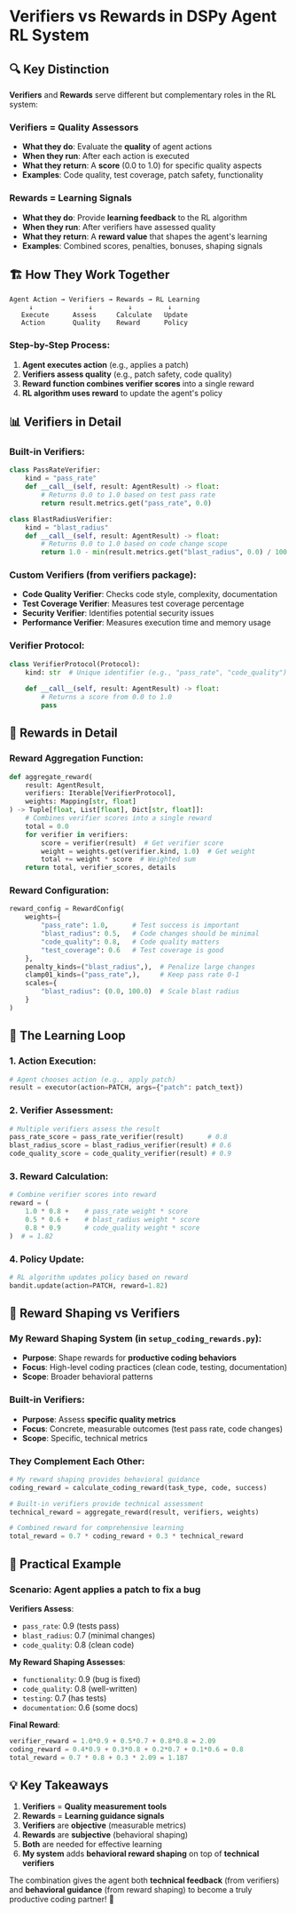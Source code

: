 # Verifiers vs Rewards in DSPy Agent RL System

## 🔍 **Key Distinction**

**Verifiers** and **Rewards** serve different but complementary roles in the RL system:

### **Verifiers** = **Quality Assessors**
- **What they do**: Evaluate the **quality** of agent actions
- **When they run**: After each action is executed
- **What they return**: A **score** (0.0 to 1.0) for specific quality aspects
- **Examples**: Code quality, test coverage, patch safety, functionality

### **Rewards** = **Learning Signals**
- **What they do**: Provide **learning feedback** to the RL algorithm
- **When they run**: After verifiers have assessed quality
- **What they return**: A **reward value** that shapes the agent's learning
- **Examples**: Combined scores, penalties, bonuses, shaping signals

## 🏗️ **How They Work Together**

```
Agent Action → Verifiers → Rewards → RL Learning
     ↓              ↓         ↓         ↓
   Execute      Assess     Calculate   Update
   Action       Quality    Reward      Policy
```

### **Step-by-Step Process**:

1. **Agent executes action** (e.g., applies a patch)
2. **Verifiers assess quality** (e.g., patch safety, code quality)
3. **Reward function combines verifier scores** into a single reward
4. **RL algorithm uses reward** to update the agent's policy

## 📊 **Verifiers in Detail**

### **Built-in Verifiers**:
```python
class PassRateVerifier:
    kind = "pass_rate"
    def __call__(self, result: AgentResult) -> float:
        # Returns 0.0 to 1.0 based on test pass rate
        return result.metrics.get("pass_rate", 0.0)

class BlastRadiusVerifier:
    kind = "blast_radius" 
    def __call__(self, result: AgentResult) -> float:
        # Returns 0.0 to 1.0 based on code change scope
        return 1.0 - min(result.metrics.get("blast_radius", 0.0) / 100.0, 1.0)
```

### **Custom Verifiers** (from verifiers package):
- **Code Quality Verifier**: Checks code style, complexity, documentation
- **Test Coverage Verifier**: Measures test coverage percentage
- **Security Verifier**: Identifies potential security issues
- **Performance Verifier**: Measures execution time and memory usage

### **Verifier Protocol**:
```python
class VerifierProtocol(Protocol):
    kind: str  # Unique identifier (e.g., "pass_rate", "code_quality")
    
    def __call__(self, result: AgentResult) -> float:
        # Returns a score from 0.0 to 1.0
        pass
```

## 🎯 **Rewards in Detail**

### **Reward Aggregation Function**:
```python
def aggregate_reward(
    result: AgentResult,
    verifiers: Iterable[VerifierProtocol],
    weights: Mapping[str, float]
) -> Tuple[float, List[float], Dict[str, float]]:
    # Combines verifier scores into a single reward
    total = 0.0
    for verifier in verifiers:
        score = verifier(result)  # Get verifier score
        weight = weights.get(verifier.kind, 1.0)  # Get weight
        total += weight * score  # Weighted sum
    return total, verifier_scores, details
```

### **Reward Configuration**:
```python
reward_config = RewardConfig(
    weights={
        "pass_rate": 1.0,      # Test success is important
        "blast_radius": 0.5,   # Code changes should be minimal
        "code_quality": 0.8,   # Code quality matters
        "test_coverage": 0.6   # Test coverage is good
    },
    penalty_kinds=("blast_radius",),  # Penalize large changes
    clamp01_kinds=("pass_rate",),     # Keep pass rate 0-1
    scales={
        "blast_radius": (0.0, 100.0)  # Scale blast radius
    }
)
```

## 🔄 **The Learning Loop**

### **1. Action Execution**:
```python
# Agent chooses action (e.g., apply patch)
result = executor(action=PATCH, args={"patch": patch_text})
```

### **2. Verifier Assessment**:
```python
# Multiple verifiers assess the result
pass_rate_score = pass_rate_verifier(result)      # 0.8
blast_radius_score = blast_radius_verifier(result) # 0.6
code_quality_score = code_quality_verifier(result) # 0.9
```

### **3. Reward Calculation**:
```python
# Combine verifier scores into reward
reward = (
    1.0 * 0.8 +    # pass_rate weight * score
    0.5 * 0.6 +    # blast_radius weight * score  
    0.8 * 0.9      # code_quality weight * score
)  # = 1.82
```

### **4. Policy Update**:
```python
# RL algorithm updates policy based on reward
bandit.update(action=PATCH, reward=1.82)
```

## 🎨 **Reward Shaping vs Verifiers**

### **My Reward Shaping System** (in `setup_coding_rewards.py`):
- **Purpose**: Shape rewards for **productive coding behaviors**
- **Focus**: High-level coding practices (clean code, testing, documentation)
- **Scope**: Broader behavioral patterns

### **Built-in Verifiers**:
- **Purpose**: Assess **specific quality metrics**
- **Focus**: Concrete, measurable outcomes (test pass rate, code changes)
- **Scope**: Specific, technical metrics

### **They Complement Each Other**:
```python
# My reward shaping provides behavioral guidance
coding_reward = calculate_coding_reward(task_type, code, success)

# Built-in verifiers provide technical assessment  
technical_reward = aggregate_reward(result, verifiers, weights)

# Combined reward for comprehensive learning
total_reward = 0.7 * coding_reward + 0.3 * technical_reward
```

## 🚀 **Practical Example**

### **Scenario**: Agent applies a patch to fix a bug

**Verifiers Assess**:
- `pass_rate`: 0.9 (tests pass)
- `blast_radius`: 0.7 (minimal changes)
- `code_quality`: 0.8 (clean code)

**My Reward Shaping Assesses**:
- `functionality`: 0.9 (bug is fixed)
- `code_quality`: 0.8 (well-written)
- `testing`: 0.7 (has tests)
- `documentation`: 0.6 (some docs)

**Final Reward**:
```python
verifier_reward = 1.0*0.9 + 0.5*0.7 + 0.8*0.8 = 2.09
coding_reward = 0.4*0.9 + 0.3*0.8 + 0.2*0.7 + 0.1*0.6 = 0.8
total_reward = 0.7 * 0.8 + 0.3 * 2.09 = 1.187
```

## 💡 **Key Takeaways**

1. **Verifiers** = **Quality measurement tools**
2. **Rewards** = **Learning guidance signals**
3. **Verifiers** are **objective** (measurable metrics)
4. **Rewards** are **subjective** (behavioral shaping)
5. **Both** are needed for effective learning
6. **My system** adds **behavioral reward shaping** on top of **technical verifiers**

The combination gives the agent both **technical feedback** (from verifiers) and **behavioral guidance** (from reward shaping) to become a truly productive coding partner! 🎯
